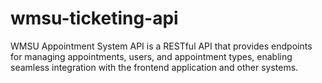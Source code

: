 # wmsu-ticketing-api
WMSU Appointment System API is a RESTful API that provides endpoints for managing appointments, users, and appointment types, enabling seamless integration with the frontend application and other systems.
